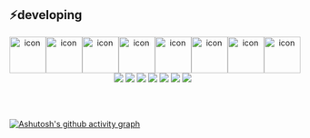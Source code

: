 ## ⚡️developing
<div align="center">
<div style="display: flex; align-items: flex-start;"><img src="https://techstack-generator.vercel.app/java-icon.svg" alt="icon" width="64" height="64" /><img src="https://techstack-generator.vercel.app/mysql-icon.svg" alt="icon" width="64" height="64" /><img src="https://techstack-generator.vercel.app/docker-icon.svg" alt="icon" width="64" height="64" /><img src="https://techstack-generator.vercel.app/kubernetes-icon.svg" alt="icon" width="64" height="64" /><img src="https://techstack-generator.vercel.app/restapi-icon.svg" alt="icon" width="64" height="64" /><img src="https://techstack-generator.vercel.app/aws-icon.svg" alt="icon" width="64" height="64" /><img src="https://techstack-generator.vercel.app/js-icon.svg" alt="icon" width="64" height="64" /><img src="https://techstack-generator.vercel.app/github-icon.svg" alt="icon" width="64" height="64" /></div>
</div>
<div align="center">
    <img src="https://img.shields.io/badge/Springboot-000000?style=flat-square&logo=springboot&logoColor=green">
    <img src="https://img.shields.io/badge/Oracle-F80000?style=flat-square&logo=oracle&logoColor=white">     
    <img src="https://img.shields.io/badge/Firebase-FFCA28?style=flat-square&logo=firebase&logoColor=white"> 
     <img src="https://img.shields.io/badge/jquery-0769AD?style=flat-square&logo=jquery&logoColor=white">
     <img src="https://img.shields.io/badge/swagger-85EA2D?style=flat-square&logo=swagger&logoColor=white">
     <img src="https://img.shields.io/badge/redis-DC382D?style=flat-square&logo=redis&logoColor=white">
     <img src="https://img.shields.io/badge/selenium-43B02A?style=flat-square&logo=selenium&logoColor=white">
    
</div>

<br><br>



[![Ashutosh's github activity graph](https://github-readme-activity-graph.vercel.app/graph?username=minwoogi&bg_color=000000&theme=github-compact)](https://github.com/ashutosh00710/github-readme-activity-graph)


 

 

